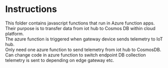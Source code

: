 # Instructions
This folder contains javascript functions that run in Azure function apps.  
Their purpose is to transfer data from iot hub to Cosmos DB within cloud platform.  
The azure function is triggered when gateway device sends telemetry to IoT hub.  
Only need one azure function to send telemetry from iot hub to CosmosDB.  
Can change code in azure function to switch endpoint DB collection telemetry is sent to depending on edge gateway etc.  

